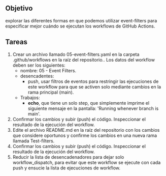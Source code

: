 ## Objetivo
explorar las diferentes formas en que podemos utilizar event-filters para especificar mejor cuándo se ejecutan los workflows de GitHub Actions.


## Tareas


1. Crear un archivo llamado 05-event-filters.yaml en la carpeta .github/workflows en la raíz del repositorio.. Los datos del workflow deben ser los siguientes:
    - nombre: 05 - Event Filters.
    - desencadentes:
      - push, usar filtros de eventos para restringir las ejecuciones de este workflow para que se activen solo mediante cambios en la rama principal (main).
    - Trabajos:
        - **echo**, que tiene un solo step, que simplemente imprime el siguiente mensaje en la pantalla: 'Running whenever  branch is main'.
2. Confirmar los cambios y subir (push) el código. Inspeccionar el resultado de la ejecución del workflow.
3. Edite el archivo README.md en la raíz del repositorio con los cambios que considere oportunos y confirme los cambios en una nueva rama llamada Test-filters.
4. Confirmar los cambios y subir (push) el código. Inspeccionar el resultado de la ejecución del workflow.
5. Reducir la lista de desencadenadores para dejar solo workflow_dispatch, para evitar que este workflow se ejecute con cada push y ensucie la lista de ejecuciones de workflow.


